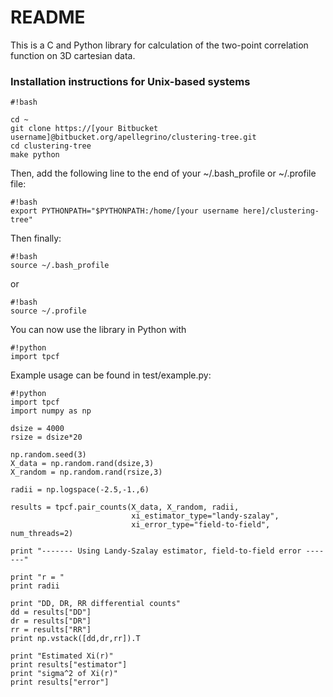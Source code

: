# README #

This is a C and Python library for calculation of the two-point correlation function on 3D cartesian data.

### Installation instructions for Unix-based systems ###

```
#!bash

cd ~
git clone https://[your Bitbucket username]@bitbucket.org/apellegrino/clustering-tree.git
cd clustering-tree
make python
```
Then, add the following line to the end of your ~/.bash_profile or ~/.profile file:
```
#!bash
export PYTHONPATH="$PYTHONPATH:/home/[your username here]/clustering-tree"
```
Then finally:
```
#!bash
source ~/.bash_profile
```
or
```
#!bash
source ~/.profile
```
You can now use the library in Python with
```
#!python
import tpcf
```

Example usage can be found in test/example.py:

```
#!python
import tpcf
import numpy as np

dsize = 4000
rsize = dsize*20

np.random.seed(3)
X_data = np.random.rand(dsize,3)
X_random = np.random.rand(rsize,3)

radii = np.logspace(-2.5,-1.,6)

results = tpcf.pair_counts(X_data, X_random, radii,
                           xi_estimator_type="landy-szalay",
                           xi_error_type="field-to-field", num_threads=2)

print "------- Using Landy-Szalay estimator, field-to-field error -------"

print "r = "
print radii

print "DD, DR, RR differential counts"
dd = results["DD"]
dr = results["DR"]
rr = results["RR"]
print np.vstack([dd,dr,rr]).T

print "Estimated Xi(r)"
print results["estimator"]
print "sigma^2 of Xi(r)"
print results["error"]
```
